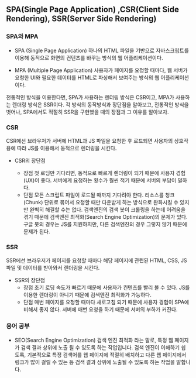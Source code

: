 ## SPA(Single Page Application) ,CSR(Client Side Rendering), SSR(Server Side Rendering)

### SPA와 MPA

- SPA (Single Page Application)
  하나의 HTML 파일을 기반으로 자바스크립트를 이용해 동적으로 화면의 컨텐츠를 바꾸는 방식의 웹 어플리케이션이다.

- MPA (Multiple Page Application)
  사용자가 페이지를 요청할 때마다, 웹 서버가 요청한 UI와 필요한 데이터를 HTML로 파싱해서 보여주는 방식의 웹 어플리케이션이다.

전통적인 방식을 이용한다면, SPA가 사용하는 렌더링 방식은 CSR이고, MPA가 사용하는 렌더링 방식은 SSR이다. 각 방식의 동작방식과 장단점을 알아보고, 전통적인 방식을 벗어나, SPA에서도 적절히 SSR을 구현했을 때의 장점과 그 이유를 알아보자.

### CSR

CSR에선 브라우저가 서버에 HTML과 JS 파일을 요청한 후 로드되면 사용자의 상호작용에 따라 JS를 이용해서 동적으로 렌더링을 시킨다.

- CSR의 장단점

  - 장점
    첫 로딩만 기다리면, 동적으로 빠르게 렌더링이 되기 때문에 사용자 경험(UX)이 좋다.
    서버에게 요청하는 횟수가 훨씬 적기 때문에 서버의 부담이 덜하다.
  - 단점
    모든 스크립트 파일이 로드될 때까지 기다려야 한다.
    리소스를 청크(Chunk) 단위로 묶어서 요청할 때만 다운받게 하는 방식으로 완화시킬 수 있지만 완벽히 해결할 수는 없다.
    검색엔진의 검색 봇이 크롤링을 하는데 어려움을 겪기 때문에 검색엔진 최적화(Search Engine Optimization)의 문제가 있다.
    구글 봇의 경우는 JS를 지원하지만, 다른 검색엔진의 경우 그렇지 않기 때문에 문제가 된다.

### SSR

SSR에선 브라우저가 페이지를 요청할 때마다 해당 페이지에 관련된 HTML, CSS, JS 파일 및 데이터를 받아와서 렌더링을 시킨다.

- SSR의 장단점
  - 장점
    초기 로딩 속도가 빠르기 때문에 사용자가 컨텐츠를 빨리 볼 수 있다.
    JS를 이용한 렌더링이 아니기 때문에 검색엔진 최적화가 가능하다.
  - 단점
    매번 페이지를 요청할 때마다 새로고침 되기 때문에 사용자 경험이 SPA에 비해서 좋지 않다.
    서버에 매번 요청을 하기 때문에 서버의 부하가 커진다.

### 용어 공부

- SEO(Search Engine Optimization)
  검색 엔진 최적화 라는 말로, 특정 웹 페이지가 검색 결과 상위에 노출 될 수 있도록 하는 작업입니다. 검색 엔진이 이해하기 쉽도록, 기본적으로 특정 검색어를 웹 페이지에 적절히 배치하고 다른 웹 페이지에서 링크가 많이 걸릴 수 있는 등 검색 결과 상위에 노출될 수 있도록 하는 작업을 말합니다.
